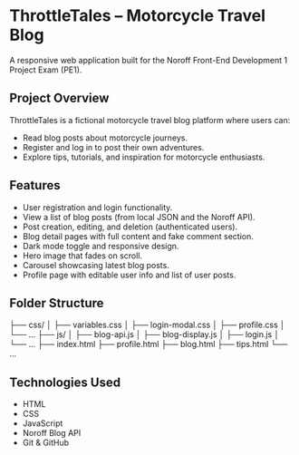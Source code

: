 # ThrottleTales – Motorcycle Travel Blog

A responsive web application built for the Noroff Front-End Development 1 Project Exam (PE1).

## Project Overview

ThrottleTales is a fictional motorcycle travel blog platform where users can:
- Read blog posts about motorcycle journeys.
- Register and log in to post their own adventures.
- Explore tips, tutorials, and inspiration for motorcycle enthusiasts.

## Features

- User registration and login functionality.
- View a list of blog posts (from local JSON and the Noroff API).
- Post creation, editing, and deletion (authenticated users).
- Blog detail pages with full content and fake comment section.
- Dark mode toggle and responsive design.
- Hero image that fades on scroll.
- Carousel showcasing latest blog posts.
- Profile page with editable user info and list of user posts.

## Folder Structure

├── css/
│ ├── variables.css
│ ├── login-modal.css
│ ├── profile.css
│ └── ...
├── js/
│ ├── blog-api.js
│ ├── blog-display.js
│ ├── login.js
│ └── ...
├── index.html
├── profile.html
├── blog.html
├── tips.html
└── ...


## Technologies Used

- HTML
- CSS
- JavaScript 
- Noroff Blog API
- Git & GitHub


